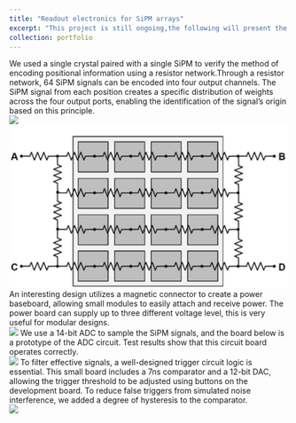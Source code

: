 ```yaml
---
title: "Readout electronics for SiPM arrays"
excerpt: "This project is still ongoing,the following will present the latest progress of the project.<br/><img src='/images/powerBoard.heic'>"
collection: portfolio
---
```

We used a single crystal paired with a single SiPM to verify the method of encoding positional information using a resistor network.Through a resistor network, 64 SiPM signals can be encoded into four output channels. The SiPM signal from each position creates a specific distribution of weights across the four output ports, enabling the identification of the signal’s origin based on this principle.
<br/><img src='/images/crystalArray.heic'>
<br/><img src='/images/resistorArray.png'>
An interesting design utilizes a magnetic connector to create a power baseboard, allowing small modules to easily attach and receive power. The power board can supply up to three different voltage level, this is very useful for modular designs.
<br/><img src='/images/powerBoard.heic'>
We use a 14-bit ADC to sample the SiPM signals, and the board below is a prototype of the ADC circuit. Test results show that this circuit board operates correctly.
<br/><img src='/images/adc.heic'>
To filter effective signals, a well-designed trigger circuit logic is essential. This small board includes a 7ns comparator and a 12-bit DAC, allowing the trigger threshold to be adjusted using buttons on the development board. To reduce false triggers from simulated noise interference, we added a degree of hysteresis to the comparator.
<br/><img src='/images/dac.heic'>